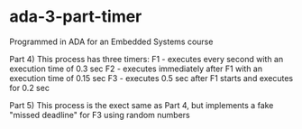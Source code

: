 # ada-3-part-timer
Programmed in ADA for an Embedded Systems course

Part 4) This process has three timers:
F1 - executes every second with an execution time of 0.3 sec
F2 - executes immediately after F1 with an execution time of 0.15 sec
F3 - executes 0.5 sec after F1 starts and executes for 0.2 sec

Part 5) This process is the exect same as Part 4, but implements a fake "missed deadline" for F3 using random numbers
